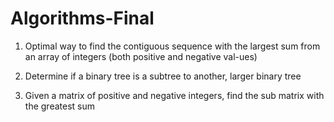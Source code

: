 # Algorithms-Final

1. Optimal way to find the contiguous sequence with the largest sum from an array of integers (both positive and negative val-ues)

2. Determine if a binary tree is a subtree to another, larger binary tree

3. Given a matrix of positive and negative integers, find the sub matrix with the greatest sum
